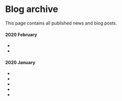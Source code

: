 # Blog archive

This page contains all published news and blog posts.

#### 2020 February

<div class="doc-table-of-contents">

* [](intro_build_trace/index.md)
* [](javac_source_target_parameters/index.md)

</div>

#### 2020 January

<div class="doc-table-of-contents">

* [](release_0.8.0.md)
* [](odd_initial_release_number.md)
* [](another_buildsystem.md)
* [](github_packages_maven/index.md)
* [](do_i_need_a_build_system.md)

</div>